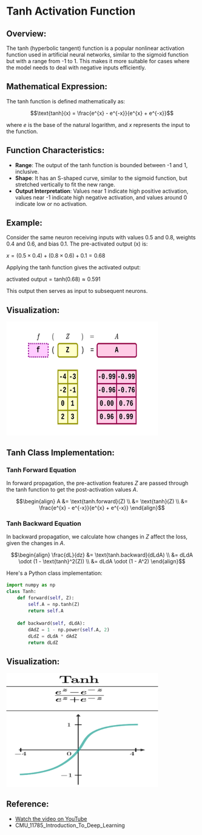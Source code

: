 # Tanh Activation Function

## Overview:
The tanh (hyperbolic tangent) function is a popular nonlinear activation function used in artificial neural networks, similar to the sigmoid function but with a range from -1 to 1. This makes it more suitable for cases where the model needs to deal with negative inputs efficiently.

## Mathematical Expression:
The tanh function is defined mathematically as:

$$\text{tanh}(x) = \frac{e^{x} - e^{-x}}{e^{x} + e^{-x}}$$

where $e$ is the base of the natural logarithm, and $x$ represents the input to the function.

## Function Characteristics:
- **Range**: The output of the tanh function is bounded between -1 and 1, inclusive.
- **Shape**: It has an S-shaped curve, similar to the sigmoid function, but stretched vertically to fit the new range.
- **Output Interpretation**: Values near 1 indicate high positive activation, values near -1 indicate high negative activation, and values around 0 indicate low or no activation.

## Example:
Consider the same neuron receiving inputs with values 0.5 and 0.8, weights 0.4 and 0.6, and bias 0.1. The pre-activated output (x) is:

$x = (0.5 \times 0.4) + (0.8 \times 0.6) + 0.1 = 0.68$

Applying the tanh function gives the activated output:

$\text{activated output} = \text{tanh}(0.68) \approx 0.591$

This output then serves as input to subsequent neurons.

## Visualization:

<img src="tanh_activation_forward.png" alt="tanh_activation_forward" width="400" height="300"/>

## Tanh Class Implementation:

### Tanh Forward Equation

In forward propagation, the pre-activation features $Z$ are passed through the tanh function to get the post-activation values $A$.

$$\begin{align}
A &= \text{tanh.forward}(Z) \\
&= \text{tanh}(Z) \\
&= \frac{e^{x} - e^{-x}}{e^{x} + e^{-x}}
\end{align}$$

### Tanh Backward Equation

In backward propagation, we calculate how changes in $Z$ affect the loss, given the changes in $A$.

$$\begin{align}
\frac{dL}{dz} &= \text{tanh.backward}(dLdA) \\
&= dLdA \odot (1 - \text{tanh}^2(Z)) \\
&= dLdA \odot (1 - A^2)
\end{align}$$

Here's a Python class implementation:

```python
import numpy as np
class Tanh:
    def forward(self, Z):
        self.A = np.tanh(Z)
        return self.A

    def backward(self, dLdA):
        dAdZ = 1 - np.power(self.A, 2)
        dLdZ = dLdA * dAdZ
        return dLdZ
```


## Visualization:

<img src="tanh.png" alt="tanh" width="400" height="300"/>


## Reference:
- [Watch the video on YouTube](https://www.youtube.com/watch?v=u0VsKSoSM4Y)
- CMU_11785_Introduction_To_Deep_Learning
